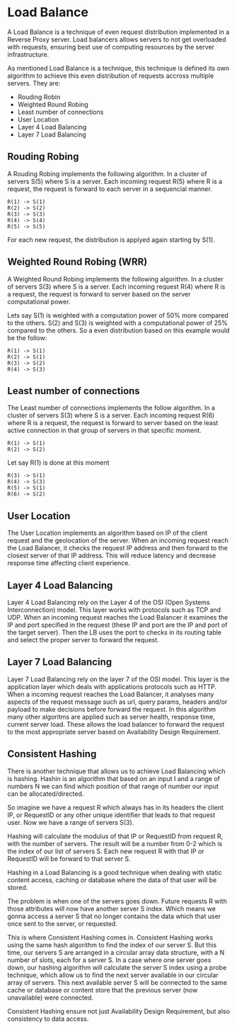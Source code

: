 # Load Balance

A Load Balance is a technique of even request distribution implemented in a Reverse Proxy server. Load balancers allows servers to not get overloaded with requests, ensuring best use of computing resources by the server infrastructure.

As mentioned Load Balance is a technique, this technique is defined its own algorithm to achieve this even distribution of requests accross multiple servers.
They are:

- Rouding Robin
- Weighted Round Robing
- Least number of connections
- User Location
- Layer 4 Load Balancing
- Layer 7 Load Balancing

## Rouding Robing

A Rouding Robing implements the following algorithm. In a cluster of servers S(5) where S is a server. Each incoming request R(5) where R is a request, the request is forward to each server in a sequencial manner.

    R(1) -> S(1)
    R(2) -> S(2)
    R(3) -> S(3)
    R(4) -> S(4)
    R(5) -> S(5)

For each new request, the distribution is applyed again starting by S(1).

## Weighted Round Robing (WRR)

A Weighted Round Robing implements the following algorithm. In a cluster of servers S(3) where S is a server. Each incoming request R(4) where R is a request, the request is forward to server based on the server computational power.

Lets say S(1) is weighted with a computation power of 50% more compared to the others.
S(2) and S(3) is weighted with a computational power of 25% compared to the others.
So a even distribution based on this example would be the follow:

    R(1) -> S(1)
    R(2) -> S(1)
    R(3) -> S(2)
    R(4) -> S(3)

## Least number of connections

The Least number of connections implements the follow algorithm. In a cluster of servers S(3) where S is a server. Each incoming request R(6) where R is a request, the request is forward to server based on the least active connection in that group of servers in that specific moment.

    R(1) -> S(1)
    R(2) -> S(2)

Let say R(1) is done at this moment

    R(3) -> S(1)
    R(4) -> S(3)
    R(5) -> S(1)
    R(6) -> S(2)

## User Location

The User Location implements an algorithm based on IP of the client request and the geolocation of the server.
When an incoming request reach the Load Balancer, it checks the request IP address and then forward to the closest server of that IP address.
This will reduce latency and decrease response time affecting client experience.

## Layer 4 Load Balancing

Layer 4 Load Balancing rely on the Layer 4 of the OSI (Open Systems Interconnection) model. This layer works with protocols such as TCP and UDP. When an incoming request reaches the Load Balancer it examines the IP and port specified in the request (these IP and port are the IP and port of the target server). Then the LB uses the port to checks in its routing table and select the proper server to forward the request.

## Layer 7 Load Balancing

Layer 7 Load Balancing rely on the layer 7 of the OSI model. This layer is the application layer which deals with applications protocols such as HTTP.
When a incoming request reaches the Load Balancer, it analyses many aspects of the request message such as url, query params, headers and/or payload to make decisions before forward the request.
In this algorithm many other algoritms are applied such as server health, response time, current server load. These allows the load balancer to forward the request to the most appropriate server based on Availability Design Requirement.

## Consistent Hashing

There is another technique that allows us to achieve Load Balancing which is hashing.
Hashin is an algorithm that based on an input I and a range of numbers N we can find which position of that range of number our input can be allocated/directed.

So imagine we have a request R which always has in its headers the client IP, or RequestID or any other unique identifier that leads to that request user. Now we have a range of servers S(3).

Hashing will calculate the modulus of that IP or RequestID from request R, with the number of servers. The result will be a number from 0-2 which is the index of our list of servers S. Each new request R with that IP or RequestID will be forward to that server S.

Hashing in a Load Balancing is a good technique when dealing with static content access, caching or database where the data of that user will be stored.

The problem is when one of the servers goes down. Future requests R with those attributes will now have another server S index. Which means we gonna access a server S that no longer contains the data which that user once sent to the server, or requested.

This is where Consistent Hashing comes in.
Consistent Hashing works using the same hash algorithm to find the index of our server S.
But this time, our servers S are arranged in a circular array data structure, with a N number of slots, each for a server S.
In a case where one server goes down, our hashing algorithm will calculate the server S index using a probe technique, which allow us to find the next server available in our circular array of servers. This next available server S will be connected to the same cache or database or content store that the previous server (now unavailable) were connected.

Consistent Hashing ensure not just Availability Design Requirement, but also consistency to data access.
